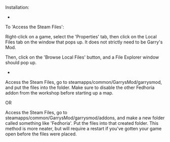 Installation:

-

To 'Access the Steam Files':

Right-click on a game, select the 'Properties' tab, then click on the Local Files tab on the window that pops up.
It does not strictly need to be Garry's Mod.

Then, click on the 'Browse Local Files' button, and a File Explorer window should pop up.

-

Access the Steam Files, go to steamapps/common/GarrysMod/garrysmod, and put the files into the folder. 
Make sure to disable the other Fedhoria addon from the workshop before starting up a map.

OR

Access the Steam Files, go to steamapps/common/GarrysMod/garrysmod/addons, and make a new folder called something like 'Fedhoria'. Put the files into that created folder. 
This method is more neater, but will require a restart if you've gotten your game open before the files were placed.